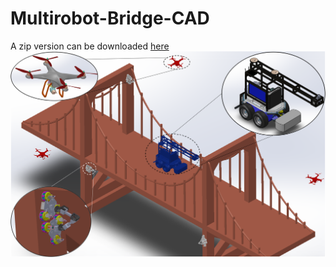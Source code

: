 # Multirobot-Bridge-CAD
A zip version can be downloaded [here](https://drive.google.com/file/d/1WuQdxlRy179aOXe7eEtEt7SBOnFNiZas/view?usp=share_link)
![alt text](https://github.com/khuechuong/Multirobot-Bridge-CAD/blob/main/resize%20teest/full%20alt.png)     
